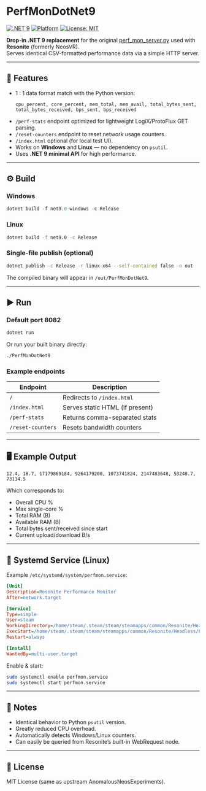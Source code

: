 # PerfMonDotNet9
[![.NET 9](https://img.shields.io/badge/.NET-9.0-512BD4?logo=dotnet&logoColor=white)](https://dotnet.microsoft.com/)
[![Platform](https://img.shields.io/badge/platform-Windows%20%7C%20Linux-green)](#)
[![License: MIT](https://img.shields.io/badge/license-MIT-blue.svg)](LICENSE)

**Drop-in .NET 9 replacement** for the original [perf_mon_server.py](https://github.com/Anomalous/AnomalousNeosExperiments/blob/master/PerformanceMonitor/server/perf_mon_server.py) used with **Resonite** (formerly NeosVR).  
Serves identical CSV-formatted performance data via a simple HTTP server.

---

## 🧩 Features

- 1 : 1 data format match with the Python version:
  ```
  cpu_percent, core_percent, mem_total, mem_avail, total_bytes_sent, total_bytes_received, bps_sent, bps_received
  ```
- `/perf-stats` endpoint optimized for lightweight LogiX/ProtoFlux GET parsing.  
- `/reset-counters` endpoint to reset network usage counters.  
- `/index.html` optional (for local test UI).  
- Works on **Windows** and **Linux** — no dependency on `psutil`.  
- Uses **.NET 9 minimal API** for high performance.  

---

## ⚙️ Build

### Windows
```powershell
dotnet build -f net9.0-windows -c Release
```

### Linux
```bash
dotnet build -f net9.0 -c Release
```

### Single-file publish (optional)
```bash
dotnet publish -c Release -r linux-x64 --self-contained false -o out
```
The compiled binary will appear in `/out/PerfMonDotNet9`.

---

## ▶️ Run

### Default port 8082
```bash
dotnet run
```

Or run your built binary directly:
```bash
./PerfMonDotNet9
```

### Example endpoints
| Endpoint | Description |
|-----------|--------------|
| `/` | Redirects to `/index.html` |
| `/index.html` | Serves static HTML (if present) |
| `/perf-stats` | Returns comma-separated stats |
| `/reset-counters` | Resets bandwidth counters |

---

## 🖥️ Example Output

```
12.4, 18.7, 17179869184, 9264179200, 1073741824, 2147483648, 53248.7, 73114.5
```

Which corresponds to:
- Overall CPU %  
- Max single-core %  
- Total RAM (B)  
- Available RAM (B)  
- Total bytes sent/received since start  
- Current upload/download B/s  

---

## 🧾 Systemd Service (Linux)

Example `/etc/systemd/system/perfmon.service`:
```ini
[Unit]
Description=Resonite Performance Monitor
After=network.target

[Service]
Type=simple
User=steam
WorkingDirectory=/home/steam/.steam/steam/steamapps/common/Resonite/Headless
ExecStart=/home/steam/.steam/steam/steamapps/common/Resonite/Headless/PerfMonDotNet9
Restart=always

[Install]
WantedBy=multi-user.target
```

Enable & start:
```bash
sudo systemctl enable perfmon.service
sudo systemctl start perfmon.service
```

---

## 🧠 Notes

- Identical behavior to Python `psutil` version.  
- Greatly reduced CPU overhead.  
- Automatically detects Windows/Linux counters.  
- Can easily be queried from Resonite’s built-in WebRequest node.

---

## 📜 License
MIT License (same as upstream AnomalousNeosExperiments).
